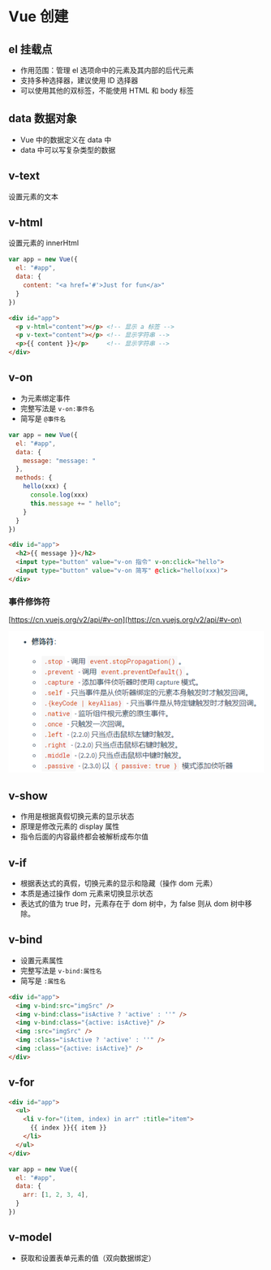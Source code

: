 # Vue 创建

## el 挂载点

- 作用范围：管理 el 选项命中的元素及其内部的后代元素
- 支持多种选择器，建议使用 ID 选择器
- 可以使用其他的双标签，不能使用 HTML 和 body 标签

## data 数据对象

- Vue 中的数据定义在 data 中
- data 中可以写复杂类型的数据

## v-text

设置元素的文本

## v-html

设置元素的 innerHtml

```javascript
var app = new Vue({
  el: "#app",
  data: {
    content: "<a href='#'>Just for fun</a>"
  }
})
```

```html
<div id="app">
  <p v-html="content"></p> <!-- 显示 a 标签 -->
  <p v-text="content"></p> <!-- 显示字符串 -->
  <p>{{ content }}</p>     <!-- 显示字符串 -->
</div>
```

## v-on

- 为元素绑定事件
- 完整写法是 `v-on:事件名`
- 简写是 `@事件名`

```javascript
var app = new Vue({
  el: "#app",
  data: {
    message: "message: "
  },
  methods: {
    hello(xxx) {
      console.log(xxx)
      this.message += " hello";
    }
  }
})
```

```html
<div id="app">
  <h2>{{ message }}</h2>
  <input type="button" value="v-on 指令" v-on:click="hello">
  <input type="button" value="v-on 简写" @click="hello(xxx)">
</div>
```

### 事件修饰符

[https://cn.vuejs.org/v2/api/#v-on](https://cn.vuejs.org/v2/api/#v-on)

![事件修饰符](../img/40.png)

## v-show

- 作用是根据真假切换元素的显示状态
- 原理是修改元素的 display 属性
- 指令后面的内容最终都会被解析成布尔值

## v-if

- 根据表达式的真假，切换元素的显示和隐藏（操作 dom 元素）
- 本质是通过操作 dom 元素来切换显示状态
- 表达式的值为 true 时，元素存在于 dom 树中，为 false 则从 dom 树中移除。

## v-bind

- 设置元素属性
- 完整写法是 `v-bind:属性名`
- 简写是 `:属性名`

```html
<div id="app">
  <img v-bind:src="imgSrc" />
  <img v-bind:class="isActive ? 'active' : ''" />
  <img v-bind:class="{active: isActive}" />
  <img :src="imgSrc" />
  <img :class="isActive ? 'active' : ''" />
  <img :class="{active: isActive}" />
</div>
```

## v-for

```html
<div id="app">
  <ul>
    <li v-for="(item, index) in arr" :title="item">
      {{ index }}{{ item }}
    </li>
  </ul>
</div>
```

```javascript
var app = new Vue({
  el: "#app",
  data: {
    arr: [1, 2, 3, 4],
  }
})
```

## v-model

- 获取和设置表单元素的值（双向数据绑定）

